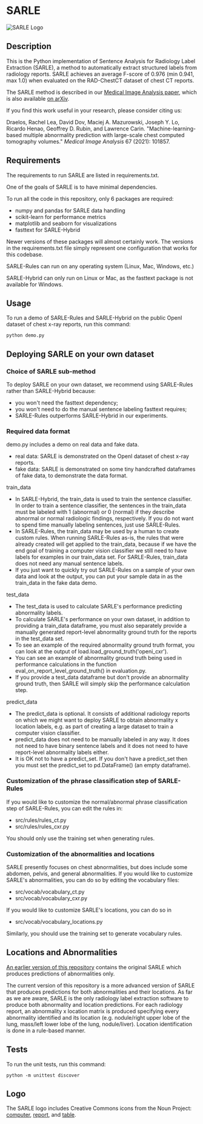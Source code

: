 # SARLE

![SARLE Logo](sarle-labeler-logo.png)

## Description

This is the Python implementation of Sentence Analysis for Radiology 
Label Extraction (SARLE), a method to automatically extract structured 
labels from radiology reports. SARLE achieves an average F-score of 0.976 
(min 0.941, max 1.0) when evaluated on the RAD-ChestCT dataset of chest CT 
reports. 

The SARLE method is described in our [Medical Image Analysis paper](https://doi.org/10.1016/j.media.2020.101857),
which is also available [on arXiv](https://arxiv.org/ftp/arxiv/papers/2002/2002.04752.pdf).

If you find this work useful in your research, please consider citing us:

Draelos, Rachel Lea, David Dov, Maciej A. Mazurowski, Joseph Y. Lo, 
Ricardo Henao, Geoffrey D. Rubin, and Lawrence Carin. 
"Machine-learning-based multiple abnormality prediction with large-scale chest computed tomography volumes."
*Medical Image Analysis* 67 (2021): 101857.

## Requirements

The requirements to run SARLE are listed in requirements.txt. 

One of the goals of SARLE is to have minimal dependencies. 

To run all the code in this repository, only 6 packages are required:
* numpy and pandas for SARLE data handling
* scikit-learn for performance metrics
* matplotlib and seaborn for visualizations
* fasttext for SARLE-Hybrid

Newer versions of these packages will almost
certainly work. The versions in the requirements.txt file simply represent
one configuration that works for this codebase.

SARLE-Rules can run on any operating system (Linux, Mac, Windows, etc.)

SARLE-Hybrid can only run on Linux or Mac, as the fasttext package is not
available for Windows.

## Usage

To run a demo of SARLE-Rules and SARLE-Hybrid on the public OpenI dataset of
chest x-ray reports, run this command:

`python demo.py`

## Deploying SARLE on your own dataset

### Choice of SARLE sub-method
To deploy SARLE on your own dataset, we recommend using SARLE-Rules rather
than SARLE-Hybrid because:
* you won't need the fasttext dependency;
* you won't need to do the manual sentence labeling fasttext requires;
* SARLE-Rules outperforms SARLE-Hybrid in our experiments.

### Required data format
demo.py includes a demo on real data and fake data.
* real data: SARLE is demonstrated on the OpenI dataset of chest x-ray reports.
* fake data: SARLE is demonstrated on some tiny handcrafted dataframes of
  fake data, to demonstrate the data format.

train_data 
* In SARLE-Hybrid, the train_data is used to train the sentence classifier.
  In order to train a sentence classifier, the sentences in the train_data
  must be labeled with 1 (abnormal) or 0 (normal) if they describe abnormal
  or normal radiologic findings, respectively. If you do not want to spend
  time manually labeling sentences, just use SARLE-Rules.
* In SARLE-Rules, the train_data may be used by a human to create custom rules.
  When running SARLE-Rules as-is, the rules that were already created will 
  get applied to the train_data, because if we have the end goal of training
  a computer vision classifier 
  we still need to have labels for examples in our train_data set. For 
  SARLE-Rules, train_data does not need any manual sentence labels.
* If you just want to quickly try out SARLE-Rules on a sample of your own 
  data and look at the output, you can put your sample data in as the 
  train_data in the fake data demo.

test_data
* The test_data is used to calculate SARLE's performance predicting abnormality
  labels.
* To calculate SARLE's performance on your own dataset, in addition to providing
  a train_data dataframe, you must also separately provide a manually
  generated report-level abnormality ground truth for the reports in the 
  test_data set.
* To see an example of the required abnormality ground truth format, you can
  look at the output of load.load_ground_truth('openi_cxr').
* You can see an example of abnormality ground truth being used in performance
  calculations in the function eval_on_report_level_ground_truth() in 
  evaluation.py.
* If you provide a test_data dataframe but don't provide an abnormality ground
  truth, then SARLE will simply skip the performance calculation step.

predict_data
* The predict_data is optional. It consists of additional radiology reports
  on which we might want to deploy SARLE to obtain abnormality x location labels,
  e.g. as part of creating a large dataset to train a computer vision classifier.
* predict_data does not need to be manually labeled in any way. It does not
  need to have binary sentence labels and it does not need to have report-level
  abnormality labels either.
* It is OK not to have a predict_set. If you don't have a predict_set then you
  must set the predict_set to pd.DataFrame() (an empty dataframe).

### Customization of the phrase classification step of SARLE-Rules
If you would like to customize the normal/abnormal phrase classification step
of SARLE-Rules, you can edit the rules in:
* src/rules/rules_ct.py
* src/rules/rules_cxr.py

You should only use the training set when generating rules.

### Customization of the abnormalities and locations
SARLE presently focuses on chest abnormalities, but does include some abdomen,
pelvis, and general abnormalities. If you would like to customize
SARLE's abnormalities, you can do so by editing the vocabulary files:
* src/vocab/vocabulary_ct.py
* src/vocab/vocabulary_cxr.py

If you would like to customize SARLE's locations, you can do so in
* src/vocab/vocabulary_locations.py

Similarly, you should use the training set to generate vocabulary rules.

## Locations and Abnormalities

[An earlier version of this repository](https://github.com/rachellea/sarle-labeler/tree/8cdb3d494b46df2bc820592e14c9c8e23d08fa07)
contains the original SARLE which produces predictions of abnormalities only.

The current version of this repository is a more advanced version of SARLE
that produces predictions for both abnormalities and their locations. As far
as we are aware, SARLE is the only radiology label extraction software to
produce both abnormality and location predictions. For each radiology report,
an abnormality x location matrix is produced specifying every abnormality
identified and its location (e.g. nodule/right upper lobe of the lung,
mass/left lower lobe of the lung, nodule/liver). Location identification is
done in a rule-based manner.

## Tests

To run the unit tests, run this command:

`python -m unittest discover`

## Logo

The SARLE logo includes Creative Commons icons from the Noun Project: [computer](https://thenounproject.com/term/medical/879529/),
[report](https://thenounproject.com/term/medical/959388/),
and [table](https://thenounproject.com/search/?q=table&i=250445).